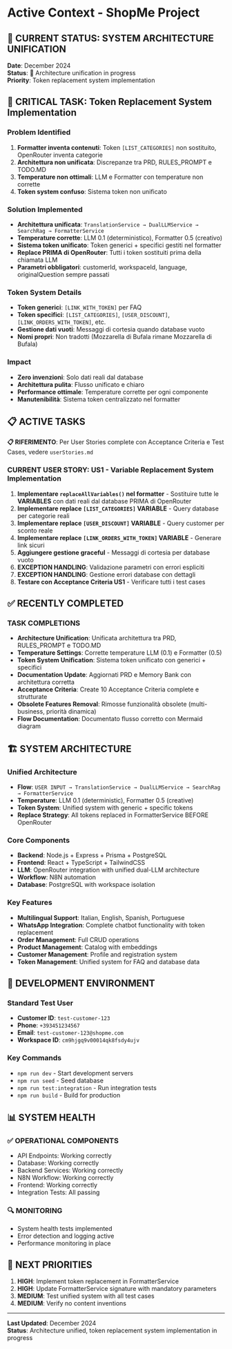 # Active Context - ShopMe Project

## 🎯 CURRENT STATUS: SYSTEM ARCHITECTURE UNIFICATION

**Date**: December 2024  
**Status**: 🔄 Architecture unification in progress  
**Priority**: Token replacement system implementation  

## 🚨 CRITICAL TASK: Token Replacement System Implementation

### **Problem Identified**
1. **Formatter inventa contenuti**: Token `[LIST_CATEGORIES]` non sostituito, OpenRouter inventa categorie
2. **Architettura non unificata**: Discrepanze tra PRD, RULES_PROMPT e TODO.MD
3. **Temperature non ottimali**: LLM e Formatter con temperature non corrette
4. **Token system confuso**: Sistema token non unificato

### **Solution Implemented**
- **Architettura unificata**: `TranslationService → DualLLMService → SearchRag → FormatterService`
- **Temperature corrette**: LLM 0.1 (deterministico), Formatter 0.5 (creativo)
- **Sistema token unificato**: Token generici + specifici gestiti nel formatter
- **Replace PRIMA di OpenRouter**: Tutti i token sostituiti prima della chiamata LLM
- **Parametri obbligatori**: customerId, workspaceId, language, originalQuestion sempre passati

### **Token System Details**
- **Token generici**: `[LINK_WITH_TOKEN]` per FAQ
- **Token specifici**: `[LIST_CATEGORIES]`, `[USER_DISCOUNT]`, `[LINK_ORDERS_WITH_TOKEN]`, etc.
- **Gestione dati vuoti**: Messaggi di cortesia quando database vuoto
- **Nomi propri**: Non tradotti (Mozzarella di Bufala rimane Mozzarella di Bufala)

### **Impact**
- **Zero invenzioni**: Solo dati reali dal database
- **Architettura pulita**: Flusso unificato e chiaro
- **Performance ottimale**: Temperature corrette per ogni componente
- **Manutenibilità**: Sistema token centralizzato nel formatter

## 📋 ACTIVE TASKS

**📋 RIFERIMENTO**: Per User Stories complete con Acceptance Criteria e Test Cases, vedere `userStories.md`

### CURRENT USER STORY: US1 - Variable Replacement System Implementation
1. **Implementare `replaceAllVariables()` nel formatter** - Sostituire tutte le **VARIABLES** con dati reali dal database PRIMA di OpenRouter
2. **Implementare replace `[LIST_CATEGORIES]` VARIABLE** - Query database per categorie reali
3. **Implementare replace `[USER_DISCOUNT]` VARIABLE** - Query customer per sconto reale
4. **Implementare replace `[LINK_ORDERS_WITH_TOKEN]` VARIABLE** - Generare link sicuri
5. **Aggiungere gestione graceful** - Messaggi di cortesia per database vuoto
6. **EXCEPTION HANDLING**: Validazione parametri con errori espliciti
7. **EXCEPTION HANDLING**: Gestione errori database con dettagli
8. **Testare con Acceptance Criteria US1** - Verificare tutti i test cases

## ✅ RECENTLY COMPLETED

### TASK COMPLETIONS
- **Architecture Unification**: Unificata architettura tra PRD, RULES_PROMPT e TODO.MD
- **Temperature Settings**: Corrette temperature LLM (0.1) e Formatter (0.5)
- **Token System Unification**: Sistema token unificato con generici + specifici
- **Documentation Update**: Aggiornati PRD e Memory Bank con architettura corretta
- **Acceptance Criteria**: Create 10 Acceptance Criteria complete e strutturate
- **Obsolete Features Removal**: Rimosse funzionalità obsolete (multi-business, priorità dinamica)
- **Flow Documentation**: Documentato flusso corretto con Mermaid diagram

## 🏗️ SYSTEM ARCHITECTURE

### Unified Architecture
- **Flow**: `USER INPUT → TranslationService → DualLLMService → SearchRag → FormatterService`
- **Temperature**: LLM 0.1 (deterministic), Formatter 0.5 (creative)
- **Token System**: Unified system with generic + specific tokens
- **Replace Strategy**: All tokens replaced in FormatterService BEFORE OpenRouter

### Core Components
- **Backend**: Node.js + Express + Prisma + PostgreSQL
- **Frontend**: React + TypeScript + TailwindCSS
- **LLM**: OpenRouter integration with unified dual-LLM architecture
- **Workflow**: N8N automation
- **Database**: PostgreSQL with workspace isolation

### Key Features
- **Multilingual Support**: Italian, English, Spanish, Portuguese
- **WhatsApp Integration**: Complete chatbot functionality with token replacement
- **Order Management**: Full CRUD operations
- **Product Management**: Catalog with embeddings
- **Customer Management**: Profile and registration system
- **Token Management**: Unified system for FAQ and database data

## 🔧 DEVELOPMENT ENVIRONMENT

### Standard Test User
- **Customer ID**: `test-customer-123`
- **Phone**: `+393451234567`
- **Email**: `test-customer-123@shopme.com`
- **Workspace ID**: `cm9hjgq9v00014qk8fsdy4ujv`

### Key Commands
- `npm run dev` - Start development servers
- `npm run seed` - Seed database
- `npm run test:integration` - Run integration tests
- `npm run build` - Build for production

## 📊 SYSTEM HEALTH

### ✅ OPERATIONAL COMPONENTS
- API Endpoints: Working correctly
- Database: Working correctly
- Backend Services: Working correctly
- N8N Workflow: Working correctly
- Frontend: Working correctly
- Integration Tests: All passing

### 🔍 MONITORING
- System health tests implemented
- Error detection and logging active
- Performance monitoring in place

## 🎯 NEXT PRIORITIES

1. **HIGH**: Implement token replacement in FormatterService
2. **HIGH**: Update FormatterService signature with mandatory parameters
3. **MEDIUM**: Test unified system with all test cases
4. **MEDIUM**: Verify no content inventions

---

**Last Updated**: December 2024  
**Status**: Architecture unified, token replacement system implementation in progress
